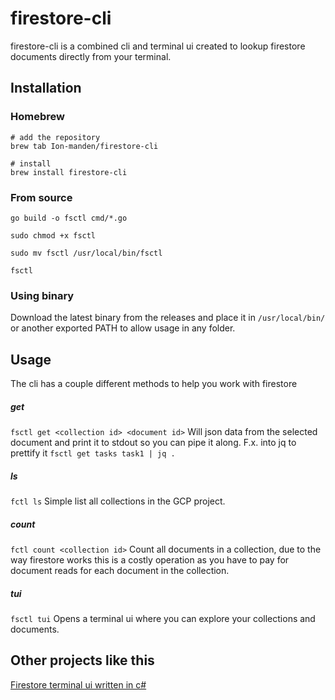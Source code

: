 # firestore-cli

firestore-cli is a combined cli and terminal ui created to lookup firestore documents directly from your terminal.

## Installation

### Homebrew
```
# add the repository
brew tab Ion-manden/firestore-cli

# install
brew install firestore-cli
```
### From source
```
go build -o fsctl cmd/*.go 

sudo chmod +x fsctl

sudo mv fsctl /usr/local/bin/fsctl

fsctl
```

### Using binary
Download the latest binary from the releases and place it in `/usr/local/bin/` or another exported PATH to allow usage in any folder.


## Usage
The cli has a couple different methods to help you work with firestore

##### get
`fsctl get <collection id> <document id>`
Will json data from the selected document and print it to stdout so you can pipe it along.
F.x. into jq to prettify it
`fsctl get tasks task1 | jq .`

##### ls
`fctl ls`
Simple list all collections in the GCP project.

##### count
`fctl count <collection id>`
Count all documents in a collection, due to the way firestore works this is a costly operation as you have to pay for document reads for each document in the collection.


##### tui
`fsctl tui`
Opens a terminal ui where you can explore your collections and documents.

## Other projects like this
[Firestore terminal ui written in c#](https://github.com/tznind/nfirestore-cli)
